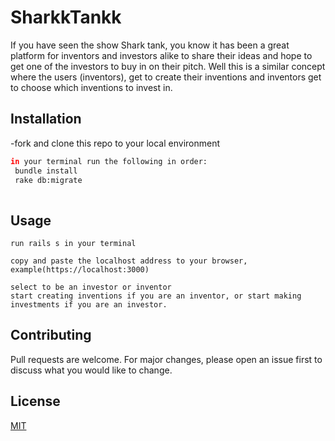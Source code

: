 # SharkkTankk

If you have seen the show Shark tank, you know it has been a great platform for inventors and investors alike to share their ideas and hope to get one of the investors to buy in on their pitch. Well this is a similar concept where the users (inventors), get to create their inventions and inventors get to choose which inventions to invest in.

## Installation

-fork and clone this repo to your local environment



```bash
in your terminal run the following in order:
 bundle install
 rake db:migrate
 
```

## Usage

```
run rails s in your terminal

copy and paste the localhost address to your browser, example(https://localhost:3000)

select to be an investor or inventor
start creating inventions if you are an inventor, or start making investments if you are an investor.

```

## Contributing
Pull requests are welcome. For major changes, please open an issue first to discuss what you would like to change.



## License
[MIT](https://choosealicense.com/licenses/mit/)

